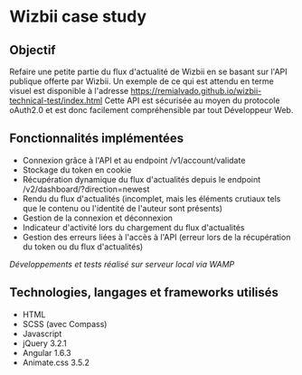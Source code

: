 Wizbii case study
=================

Objectif
--------
Refaire une petite partie du flux d'actualité de Wizbii en se basant sur l'API publique offerte par Wizbii. Un exemple de ce qui est attendu en terme visuel est disponible à l'adresse https://remialvado.github.io/wizbii-technical-test/index.html
Cette API est sécurisée au moyen du protocole oAuth2.0 et est donc facilement compréhensible par tout Développeur Web.

Fonctionnalités implémentées
----------------------------
* Connexion grâce à l'API et au endpoint /v1/account/validate
* Stockage du token en cookie
* Récupération dynamique du flux d'actualités depuis le endpoint /v2/dashboard/?direction=newest
* Rendu du flux d'actualités (incomplet, mais les éléments crutiaux tels que le contenu ou l'identité de l'auteur sont présents)
* Gestion de la connexion et déconnexion
* Indicateur d'activité lors du chargement du flux d'actualités
* Gestion des erreurs liées à l'accès à l'API (erreur lors de la récupération du token ou du flux d'actualités)

[Wiizbii Case Study screens]: http://img15.hostingpics.net/pics/307722wizbiicasestudy.jpg "Wiizbii Case Study screens" 

*Développements et tests réalisé sur serveur local via WAMP* 


Technologies, langages et frameworks utilisés
----------------------
* HTML
* SCSS (avec Compass)
* Javascript
* jQuery 3.2.1
* Angular 1.6.3
* Animate.css 3.5.2